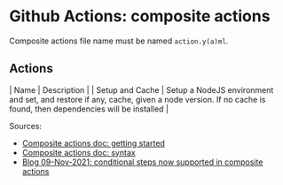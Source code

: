 # Github Actions: composite actions

Composite actions file name must be named `action.y(a)ml`.

## Actions
| Name | Description |
| Setup and Cache | Setup a NodeJS environment and set, and restore if any, cache, given a node version. If no cache is found, then dependencies will be installed |


Sources:

- [Composite actions doc: getting started](https://docs.github.com/en/actions/creating-actions/creating-a-composite-action)
- [Composite actions doc: syntax](https://docs.github.com/en/actions/creating-actions/metadata-syntax-for-github-actions#runs-for-composite-actions)
- [Blog 09-Nov-2021: conditional steps now supported in composite actions](https://github.blog/changelog/2021-11-09-github-actions-conditional-execution-of-steps-in-actions/)
